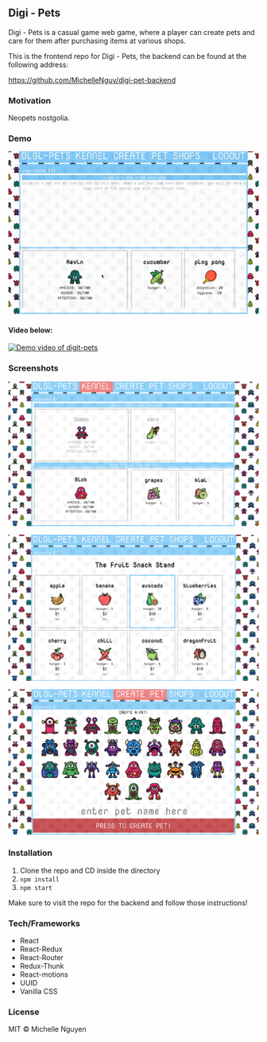 ## Digi - Pets

Digi - Pets is a casual game web game, where a player can create pets and care for them after purchasing items at various shops.

This is the frontend repo for Digi - Pets, the backend can be found at the following address:

https://github.com/MichelleNguy/digi-pet-backend

### Motivation

Neopets nostgolia.

### Demo

![Alt Text](./public/demo-gif.gif)


#### Video below:

[![Demo video of digit-pets](https://img.youtube.com/vi/UNI6m8VSLF8/0.jpg)](https://www.youtube.com/watch?v=UNI6m8VSLF8 "Digi-pets demo")

### Screenshots

![screenshot of digi-pets web app, showcasing the kennel](./public/screenshots/screenshot_1.png?raw=true "Kennel")

![screenshot of digi-pets web app, showcasing the fruit stand shop and its items](./public/screenshots/screenshot_2.png?raw=true "Fruit Stand Shop")

![screenshot of digi-pets web app, showcasing the create a pet tab](./public/screenshots/screenshot_3.png?raw=true "Create A Pet")

### Installation
1. Clone the repo and CD inside the directory
2. ``npm install``
3. ```npm start```

Make sure to visit the repo for the backend and follow those instructions!

### Tech/Frameworks

+ React
+ React-Redux
+ React-Router
+ Redux-Thunk
+ React-motions
+ UUID
+ Vanilla CSS

### License

MIT © Michelle Nguyen
